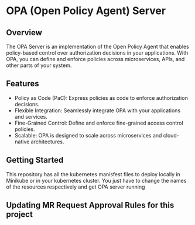 # OPA (Open Policy Agent) Server

## Overview

The OPA Server is an implementation of the Open Policy Agent that enables policy-based control over authorization decisions in your applications. With OPA, you can define and enforce policies across microservices, APIs, and other parts of your system.

## Features

- Policy as Code (PaC): Express policies as code to enforce authorization decisions.
- Flexible Integration: Seamlessly integrate OPA with your applications and services.
- Fine-Grained Control: Define and enforce fine-grained access control policies.
- Scalable: OPA is designed to scale across microservices and cloud-native architectures.

## Getting Started

This repository has all the kubernetes manisfest files to deploy locally in Minikube or in your kubernetes cluster. You just have to change the names of the resources respectively and get OPA server running


## Updating MR Request Approval Rules for this project
